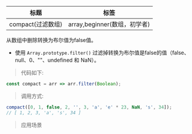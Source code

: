 |  标题   | 标签  |
|  ----  | ----  |
| compact(过滤数组) | array,beginner(数组，初学者) |

从数组中删除转换为布尔值为false值。

* 使用 `Array.prototype.filter()` 过滤掉转换为布尔值是false的值（false、null、0、""、undefined 和 NaN）。

> 代码如下:

```js
const compact = arr => arr.filter(Boolean);
```

> 调用方式:

```js
compact([0, 1, false, 2, '', 3, 'a', 'e' * 23, NaN, 's', 34]); 
// [ 1, 2, 3, 'a', 's', 34 ]    
```

> 应用场景